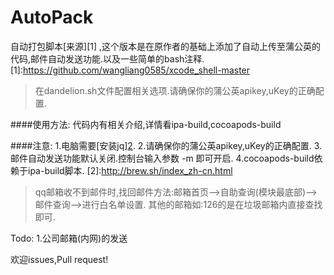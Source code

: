 # AutoPack
自动打包脚本[来源][1] ,这个版本是在原作者的基础上添加了自动上传至蒲公英的代码,邮件自动发送功能.以及一些简单的bash注释.
[1]:https://github.com/wangliang0585/xcode_shell-master

>在dandelion.sh文件配置相关选项.请确保你的蒲公英apikey,uKey的正确配置.

####使用方法:
代码内有相关介绍,详情看ipa-build,cocoapods-build

####注意: 
      1.电脑需要[安装jq][2](解析蒲公英返回结果使用).
      2.请确保你的蒲公英apikey,uKey的正确配置.
      3.邮件自动发送功能默认关闭.控制台输入参数 -m 即可开启.
      4.cocoapods-build依赖于ipa-build脚本.
[2]:http://brew.sh/index_zh-cn.html


>qq邮箱收不到邮件时,找回邮件方法:邮箱首页-->自助查询(模块最底部)-->邮件查询-->进行白名单设置.
其他的邮箱如:126的是在垃圾邮箱内直接查找即可.


Todo:
1.公司邮箱(内网)的发送
  
  
欢迎issues,Pull request!
  
